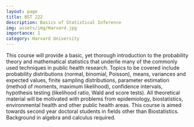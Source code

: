 ```yaml
---
layout: page
title: BST 222
description: Basics of Statistical Inference
img: assets/img/Harvard.jpg
importance: 1
category: Harvard University
---
```


This course will provide a basic, yet thorough introduction to the probability theory and mathematical statistics that underlie many of the commonly used techniques in public health research. Topics to be covered include probability distributions (normal, binomial, Poisson), means, variances and expected values, finite sampling distributions, parameter estimation (method of moments, maximum likelihood), confidence intervals, hypothesis testing (likelihood ratio, Wald and score tests). All theoretical material will be motivated with problems from epidemiology, biostatistics, environmental health and other public health areas. This course is aimed towards second year doctoral students in fields other than Biostatistics. Background in algebra and calculus required.